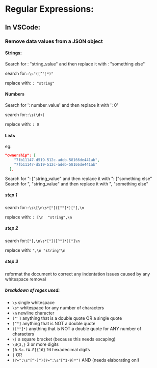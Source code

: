 # Regular Expressions:

## In VSCode:
### Remove data values from a JSON object
#### Strings:
Search for : "string_value" and then replace it with : "something else"

search for:`:\s"([^"]*)"`

replace with: `: "string"`

#### Numbers
Search for ': number_value' and then replace it with ': 0'

search for:`:\s(\d+)`

replace with: `: 0`

#### Lists
eg.

``` json
"ownership": [
    "7fb11147-d519-512c-adeb-58166de441ab",
    "7fb11147-d519-512c-adeb-58166de441ab"
  ],
```

Search for ": ["string_value" and then replace it with ": ["something else"
Search for ", "string_value" and then replace it with ", "something else"

##### step 1
search for:`:\s\[\n\s*["]([^"]*)["],\n`

replace with: `: [\n  "string",\n `

##### step 2
search for:`["],\n\s*["]([^"]*)["]\n`

replace with: `",\n "string"\n`

##### step 3
reformat the document to correct any indentation issues caused by any whitespace removal

##### breakdown of regex used:
- `\s` single whitespace
- `\s*` whitespace for any number of characters
- `\n` newline character
- `["']` anything that is a double quote OR a single quote
- `[^"]` anything that is NOT a double quote
- `([^"]*)` anything that is NOT a double quote for ANY number of characters
- `\[` a square bracket (because this needs escaping)
- `\d{3,}` 3 or more digits
- `[0-9a-fA-F]{16}` 16 hexadecimal digits
- `|` OR
- `(?=":\s"[^-]")(?=":\s"[^1-9]*")` AND (needs elaborating on!)